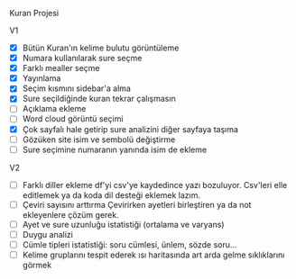 Kuran Projesi

V1

- [x] Bütün Kuran'ın kelime bulutu görüntüleme
- [x] Numara kullanılarak sure seçme
- [x] Farklı mealler seçme
- [x] Yayınlama
- [x] Seçim kısmını sidebar'a alma
- [x] Sure seçildiğinde kuran tekrar çalışmasın
- [ ] Açıklama ekleme
- [ ] Word cloud görüntü seçimi
- [x] Çok sayfalı hale getirip sure analizini diğer sayfaya taşıma
- [ ] Gözüken site isim ve sembolü değiştirme
- [ ] Sure seçimine numaranın yanında isim de ekleme

V2

- [ ] Farklı diller ekleme
      df'yi csv'ye kaydedince yazı bozuluyor. Csv'leri elle editlemek ya da koda dil desteği eklemek lazım.
- [ ] Çeviri sayısını arttırma
      Çevirirken ayetleri birleştiren ya da not ekleyenlere çözüm gerek.
- [ ] Ayet ve sure uzunluğu istatistiği (ortalama ve varyans)
- [ ] Duygu analizi
- [ ] Cümle tipleri istatistiği: soru cümlesi, ünlem, sözde soru...
- [ ] Kelime gruplarını tespit ederek ısı haritasında art arda gelme sıklıklarını görmek
